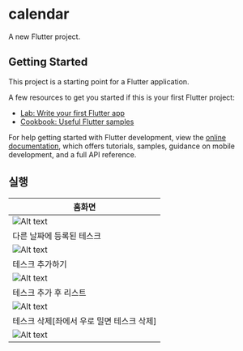 # calendar

A new Flutter project.

## Getting Started

This project is a starting point for a Flutter application.

A few resources to get you started if this is your first Flutter project:

- [Lab: Write your first Flutter app](https://docs.flutter.dev/get-started/codelab)
- [Cookbook: Useful Flutter samples](https://docs.flutter.dev/cookbook)

For help getting started with Flutter development, view the
[online documentation](https://docs.flutter.dev/), which offers tutorials,
samples, guidance on mobile development, and a full API reference.

## 실행

|홈화면|
|---|
|![Alt text](<Simulator Screenshot - iPhone 14 Pro Max - 2024-01-17 at 18.12.49.png>)|
|다른 날짜에 등록된 테스크|
|![Alt text](<Simulator Screenshot - iPhone 14 Pro Max - 2024-01-17 at 18.12.57.png>)|
|테스크 추가하기|
|![Alt text](<Simulator Screenshot - iPhone 14 Pro Max - 2024-01-17 at 18.13.02.png>)|
|테스크 추가 후 리스트|
|![Alt text](<Simulator Screenshot - iPhone 14 Pro Max - 2024-01-17 at 18.13.18.png>)|
|테스크 삭제[좌에서 우로 밀면 테스크 삭제]|
|![Alt text](<Simulator Screenshot - iPhone 14 Pro Max - 2024-01-17 at 18.13.46.png>)|

